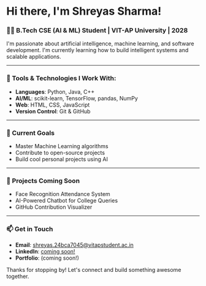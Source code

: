 # Hi there, I'm Shreyas Sharma!

### 🧑‍💻 B.Tech CSE (AI & ML) Student | VIT-AP University | 2028

I'm passionate about artificial intelligence, machine learning, and software development. I'm currently learning how to build intelligent systems and scalable applications.

---

### 🔧 Tools & Technologies I Work With:
- **Languages**: Python, Java, C++
- **AI/ML**: scikit-learn, TensorFlow, pandas, NumPy
- **Web**: HTML, CSS, JavaScript
- **Version Control**: Git & GitHub

---

### 🚀 Current Goals
- Master Machine Learning algorithms
- Contribute to open-source projects
- Build cool personal projects using AI

---

### 📌 Projects Coming Soon
- Face Recognition Attendance System
- AI-Powered Chatbot for College Queries
- GitHub Contribution Visualizer

---

### 📫 Get in Touch
- **Email**: shreyas.24bca7045@vitapstudent.ac.in
- **LinkedIn**: [coming soon!](#)
- **Portfolio**: (coming soon!)

Thanks for stopping by! Let's connect and build something awesome together.
